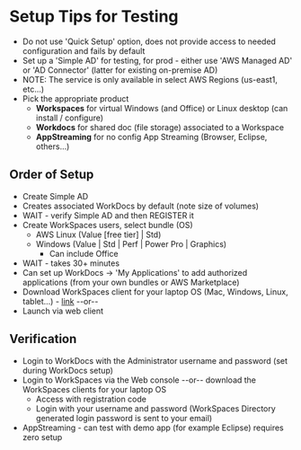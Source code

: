 # Setup Tips for Testing

- Do not use 'Quick Setup' option, does not provide access to needed configuration and fails by default
- Set up a 'Simple AD' for testing, for prod - either use 'AWS Managed AD' or 'AD Connector' (latter for existing on-premise AD)
- NOTE: The service is only available in select AWS Regions (us-east1, etc...)
- Pick the appropriate product
    - **Workspaces** for virtual Windows (and Office) or Linux desktop (can install / configure)
    - **Workdocs** for shared doc (file storage) associated to a Workspace
    - **AppStreaming** for no config App Streaming (Browser, Eclipse, others...)

## Order of Setup
- Create Simple AD
- Creates associated WorkDocs by default (note size of volumes)
- WAIT - verify Simple AD and then REGISTER it
- Create WorkSpaces users, select bundle (OS)
    - AWS Linux (Value [free tier] | Std)
    - Windows (Value | Std | Perf | Power Pro | Graphics)
        - Can include Office
- WAIT - takes 30+ minutes
- Can set up WorkDocs -> 'My Applications' to add authorized applications (from your own bundles or AWS Marketplace)
- Download WorkSpaces client for your laptop OS (Mac, Windows, Linux, tablet...) - [link](https://clients.amazonworkspaces.com/) --or--
- Launch via web client

## Verification
- Login to WorkDocs with the Administrator username and password (set during WorkDocs setup)
- Login to WorkSpaces via the Web console --or-- download the WorkSpaces clients for your laptop OS
    - Access with registration code
    - Login with your username and password (WorkSpaces Directory generated login password is sent to your email)
- AppStreaming - can test with demo app (for example Eclipse) requires zero setup

